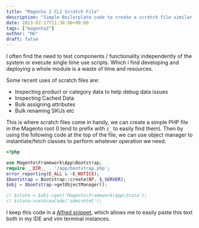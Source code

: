 ```yaml
---
title: "Magento 2 CLI Scratch File"
description: "Simple Boilerplate code to create a scratch file similar to artisan:tinker. Where you can interactive with the Magento APP over the CLI, instantiate classes with ObjectManager and call methods. Great for single use scripts, or inspecting data / method results."
date: 2023-02-17T11:30:00+00:00
tags: ["magento2"]
author: "Me"
draft: false
---
```

I often find the need to test components / functionality independently of the system or execute single time use scripts. Which i find developing and deploying a whole module is a waste of time and resources.

Some recent uses of scratch files are:
- Inspecting product or category data to help debug data issues
- Inspecting Cached Data
- Bulk assigning attributes
- Bulk renaming SKUs etc

This is where scratch files come in handy, we can create a simple PHP file in the Magento root (I tend to prefix with `z_` to easily find them). Then by using the following code at the top of the file, we can use object manager to instantiate/fetch classes to perform whatever operation we need.

```php
<?php

use Magento\Framework\App\Bootstrap;
require __DIR__ . '/app/bootstrap.php';
error_reporting(E_ALL & ~E_NOTICE);
$bootstrap = Bootstrap::create(BP, $_SERVER);
$obj = $bootstrap->getObjectManager();

// $state = $obj->get('Magento\Framework\App\State');
// $state->setAreaCode('adminhtml');
```

I keep this code in a [Alfred snippet](https://www.alfredapp.com/help/features/snippets/), which allows me to easily paste this text both in my IDE and vim terminal instances.
